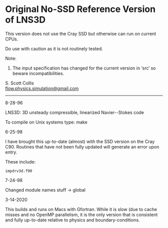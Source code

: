 # Original No-SSD Reference Version of LNS3D

This version does not use the Cray SSD but otherwise can run on 
current CPUs.

Do use with caution as it is not routinely tested.

Note:  
  1.  The input specification has changed for the current version in ‘src‘ so beware incompatibilities.

S. Scott Collis\
flow.physics.simulation@gmail.com

---
8-28-96

LNS3D: 3D unsteady compressible, linearized Navier--Stokes code 

To compile on Unix systems type:  make

6-25-98

I have brought this up-to-date (almost) with the SSD version on the Cray C90.
Routines that have not been fully updated will generate an error upon entry.

These include:

    impdrv3d.f90

7-24-98  

Changed module names stuff -> global

3-14-2020

This builds and runs on Macs with Gfortran.  While it is slow (due to 
cache misses and no OpenMP parallelism, it is the only version that
is consistent and fully up-to-date relative to physics and 
boundary-conditions.
